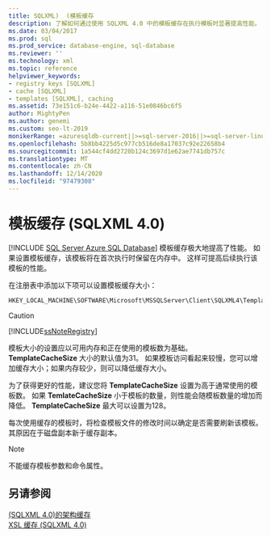 ```yaml
---
title: SQLXML)  (模板缓存
description: 了解如何通过使用 SQLXML 4.0 中的模板缓存在执行模板时显著提高性能。
ms.date: 03/04/2017
ms.prod: sql
ms.prod_service: database-engine, sql-database
ms.reviewer: ''
ms.technology: xml
ms.topic: reference
helpviewer_keywords:
- registry keys [SQLXML]
- cache [SQLXML]
- templates [SQLXML], caching
ms.assetid: 73e151c6-b24e-4422-a116-51e0846bc6f5
author: MightyPen
ms.author: genemi
ms.custom: seo-lt-2019
monikerRange: =azuresqldb-current||>=sql-server-2016||>=sql-server-linux-2017||=azuresqldb-mi-current
ms.openlocfilehash: 5b8bb4225d5c977cb516de8a17037c92e22658b4
ms.sourcegitcommit: 1a544cf4dd2720b124c3697d1e62ae7741db757c
ms.translationtype: MT
ms.contentlocale: zh-CN
ms.lasthandoff: 12/14/2020
ms.locfileid: "97479308"
---
```

# <a name="template-caching-sqlxml-40"></a>模板缓存 (SQLXML 4.0)
[!INCLUDE [SQL Server Azure SQL Database](../../../includes/applies-to-version/sql-asdb.md)]
  模板缓存极大地提高了性能。 如果设置模板缓存，该模板将在首次执行时保留在内存中。 这样可提高后续执行该模板的性能。  
  
 在注册表中添加以下项可以设置模板缓存大小：  
  
```  
HKEY_LOCAL_MACHINE\SOFTWARE\Microsoft\MSSQLServer\Client\SQLXML4\TemplateCacheSize  
```  
  
> [!CAUTION]  
>  [!INCLUDE[ssNoteRegistry](../../../includes/ssnoteregistry-md.md)]  
  
 模板大小的设置应以可用内存和正在使用的模板数为基础。 **TemplateCacheSize** 大小的默认值为31。 如果模板访问看起来较慢，您可以增加缓存大小；如果内存较少，则可以降低缓存大小。  
  
 为了获得更好的性能，建议您将 **TemplateCacheSize** 设置为高于通常使用的模板数。 如果 **TemlateCacheSize** 小于模板的数量，则性能会随模板数量的增加而降低。 **TemplateCacheSize** 最大可以设置为128。  
  
 每次使用缓存的模板时，将检查模板文件的修改时间以确定是否需要刷新该模板。 其原因在于磁盘副本新于缓存副本。  
  
> [!NOTE]  
>  不能缓存模板参数和命令属性。  
  
## <a name="see-also"></a>另请参阅  
 [&#40;SQLXML 4.0&#41;的架构缓存 ](../../../relational-databases/sqlxml-annotated-xsd-schemas-xpath-queries/caching-templates-xml-schemas/schema-caching-sqlxml-4-0.md)   
 [XSL 缓存 &#40;SQLXML 4.0&#41;](../../../relational-databases/sqlxml-annotated-xsd-schemas-xpath-queries/caching-templates-xml-schemas/xsl-caching-sqlxml-4-0.md)  
  
  
